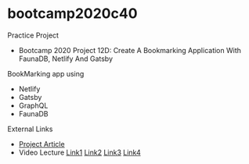 # bootcamp2020c40

Practice Project
* Bootcamp 2020 Project 12D: Create A Bookmarking Application With FaunaDB, Netlify And Gatsby

BookMarking app using
* Netlify
* Gatsby
* GraphQL
* FaunaDB

External Links
* [Project Article](https://www.smashingmagazine.com/2019/10/bookmarking-application-faunadb-netlify-11ty/)
* Video Lecture [Link1](https://www.youtube.com/watch?v=FPH7NYrdBgY&ab_channel=PanacloudServerlessSaaSTraining) [Link2](https://www.facebook.com/zeeshanhanif/videos/10224799074469063/) [Link3](https://www.youtube.com/watch?v=fAQG0bN5h6s&ab_channel=PanacloudServerlessSaaSTraininginUrdu) [Link4](https://www.facebook.com/zeeshanhanif/videos/10224807488559410/)
